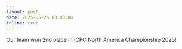 ```yaml
---
layout: post
date: 2025-05-26 08:00:00
inline: true
---
```


Our team won 2nd place in ICPC North America Championship 2025!